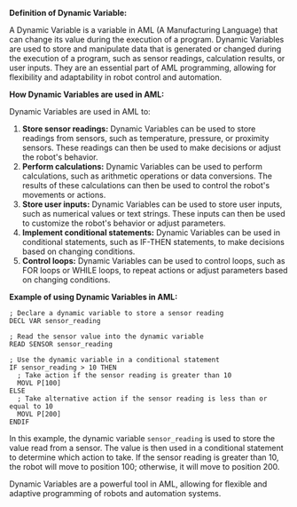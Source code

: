 **Definition of Dynamic Variable:**

A Dynamic Variable is a variable in AML (A Manufacturing Language) that can change its value during the execution of a program. Dynamic Variables are used to store and manipulate data that is generated or changed during the execution of a program, such as sensor readings, calculation results, or user inputs. They are an essential part of AML programming, allowing for flexibility and adaptability in robot control and automation.

**How Dynamic Variables are used in AML:**

Dynamic Variables are used in AML to:

1. **Store sensor readings:** Dynamic Variables can be used to store readings from sensors, such as temperature, pressure, or proximity sensors. These readings can then be used to make decisions or adjust the robot's behavior.
2. **Perform calculations:** Dynamic Variables can be used to perform calculations, such as arithmetic operations or data conversions. The results of these calculations can then be used to control the robot's movements or actions.
3. **Store user inputs:** Dynamic Variables can be used to store user inputs, such as numerical values or text strings. These inputs can then be used to customize the robot's behavior or adjust parameters.
4. **Implement conditional statements:** Dynamic Variables can be used in conditional statements, such as IF-THEN statements, to make decisions based on changing conditions.
5. **Control loops:** Dynamic Variables can be used to control loops, such as FOR loops or WHILE loops, to repeat actions or adjust parameters based on changing conditions.

**Example of using Dynamic Variables in AML:**

```
; Declare a dynamic variable to store a sensor reading
DECL VAR sensor_reading

; Read the sensor value into the dynamic variable
READ SENSOR sensor_reading

; Use the dynamic variable in a conditional statement
IF sensor_reading > 10 THEN
  ; Take action if the sensor reading is greater than 10
  MOVL P[100]
ELSE
  ; Take alternative action if the sensor reading is less than or equal to 10
  MOVL P[200]
ENDIF
```

In this example, the dynamic variable `sensor_reading` is used to store the value read from a sensor. The value is then used in a conditional statement to determine which action to take. If the sensor reading is greater than 10, the robot will move to position 100; otherwise, it will move to position 200.

Dynamic Variables are a powerful tool in AML, allowing for flexible and adaptive programming of robots and automation systems.